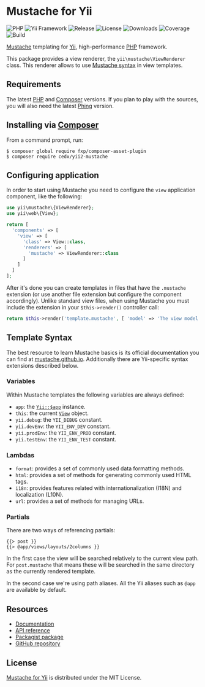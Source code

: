 # Mustache for Yii
![PHP](https://img.shields.io/badge/php-%3E%3D7.2-brightgreen.svg) ![Yii Framework](https://img.shields.io/badge/yii-%3E%3D2.0-brightgreen.svg) ![Release](https://img.shields.io/packagist/v/cedx/yii2-mustache.svg) ![License](https://img.shields.io/packagist/l/cedx/yii2-mustache.svg) ![Downloads](https://img.shields.io/packagist/dt/cedx/yii2-mustache.svg) ![Coverage](https://coveralls.io/repos/github/cedx/yii2-mustache/badge.svg) ![Build](https://travis-ci.org/cedx/yii2-mustache.svg)

[Mustache](http://mustache.github.io) templating for [Yii](https://www.yiiframework.com), high-performance [PHP](https://secure.php.net) framework.

This package provides a view renderer, the `yii\mustache\ViewRenderer` class.
This renderer allows to use [Mustache syntax](https://mustache.github.io/mustache.5.html) in view templates.

## Requirements
The latest [PHP](https://secure.php.net) and [Composer](https://getcomposer.org) versions.
If you plan to play with the sources, you will also need the latest [Phing](https://www.phing.info) version.

## Installing via [Composer](https://getcomposer.org)
From a command prompt, run:

```shell
$ composer global require fxp/composer-asset-plugin
$ composer require cedx/yii2-mustache
```

## Configuring application
In order to start using Mustache you need to configure the `view` application component, like the following:

```php
use yii\mustache\{ViewRenderer};
use yii\web\{View};

return [
  'components' => [
    'view' => [
      'class' => View::class,
      'renderers' => [
        'mustache' => ViewRenderer::class
      ]
    ]
  ]
];
```

After it's done you can create templates in files that have the `.mustache` extension (or use another file extension but
configure the component accordingly). Unlike standard view files, when using Mustache you must include the extension
in your `$this->render()` controller call:

```php
return $this->render('template.mustache', [ 'model' => 'The view model' ]);
```

## Template Syntax
The best resource to learn Mustache basics is its official documentation you can find at [mustache.github.io](http://mustache.github.io). Additionally there are Yii-specific syntax extensions described below.

### Variables
Within Mustache templates the following variables are always defined:

- `app`: the [`Yii::$app`](https://www.yiiframework.com/doc/api/2.0/yii-baseyii#$app-detail) instance.
- `this`: the current [`View`](https://www.yiiframework.com/doc/api/2.0/yii-base-view) object.
- `yii.debug`: the `YII_DEBUG` constant.
- `yii.devEnv`: the `YII_ENV_DEV` constant.
- `yii.prodEnv`: the `YII_ENV_PROD` constant.
- `yii.testEnv`: the `YII_ENV_TEST` constant.

### Lambdas
- `format`: provides a set of commonly used data formatting methods.
- `html`: provides a set of methods for generating commonly used HTML tags.
- `i18n`: provides features related with internationalization (I18N) and localization (L10N).
- `url`: provides a set of methods for managing URLs.

### Partials
There are two ways of referencing partials:

```
{{> post }}
{{> @app/views/layouts/2columns }}
```

In the first case the view will be searched relatively to the current view path. For `post.mustache`
that means these will be searched in the same directory as the currently rendered template.

In the second case we're using path aliases. All the Yii aliases such as `@app` are available by default.

## Resources
- [Documentation](https://dev.belin.io/yii2-mustache)
- [API reference](https://dev.belin.io/yii2-mustache/api)
- [Packagist package](https://packagist.org/packages/cedx/yii2-mustache)
- [GitHub repository](https://github.com/cedx/yii2-mustache)

## License
[Mustache for Yii](https://dev.belin.io/yii2-mustache) is distributed under the MIT License.
